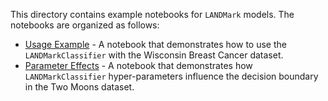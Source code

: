 This directory contains example notebooks for `LANDMark` models. The notebooks are organized as follows:

- [Usage Example](ExampleUsage.ipynb) - A notebook that demonstrates how to use the `LANDMarkClassifier` with the Wisconsin Breast Cancer dataset.
- [Parameter Effects](ParameterChoices.ipynb) - A notebook that demonstrates how `LANDMarkClassifier` hyper-parameters influence the decision boundary in the Two Moons dataset.